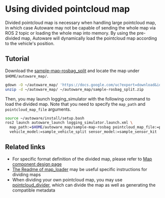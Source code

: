 # Using divided pointcloud map

Divided pointcloud map is necessary when handling large pointcloud map, in which case Autoware may not be capable of sending the whole map via ROS 2 topic or loading the whole map into memory. By using the pre-divided map, Autoware will dynamically load the pointcloud map according to the vehicle's position. 

## Tutorial

Download the [sample-map-rosbag_split](TODO) and locate the map under `$HOME/autoware_map/`.

```bash
gdown -O ~/autoware_map/ 'https://docs.google.com/uc?export=download&id=11tLC9T4MS8fnZ9Wo0D8-Ext7hEDl2YJ4'
unzip -d ~/autoware_map/ ~/autoware_map/sample-rosbag_split.zip
```

Then, you may launch logging_simulator with the following command to load the divided map.
Note that you need to specify the `map_path` and `pointcloud_map_file` arguments.

```bash
source ~/autoware/install/setup.bash
ros2 launch autoware_launch logging_simulator.launch.xml \
  map_path:=$HOME/autoware_map/sample-map-rosbag pointcloud_map_file:=pointcloud_map \
  vehicle_model:=sample_vehicle_split sensor_model:=sample_sensor_kit
```

## Related links

- For specific format definition of the divided map, please refer to [Map component design page](https://autowarefoundation.github.io/autoware-documentation/main/design/autoware-architecture/map/)
- [The Readme of map_loader](https://github.com/autowarefoundation/autoware.universe/tree/main/map/map_loader) may be useful specific instructions for dividing maps
- When dividing your own pointcloud map, you may use [pointcloud_divider](https://github.com/MapIV/pointcloud_divider), which can divide the map as well as generating the compatible metadata
